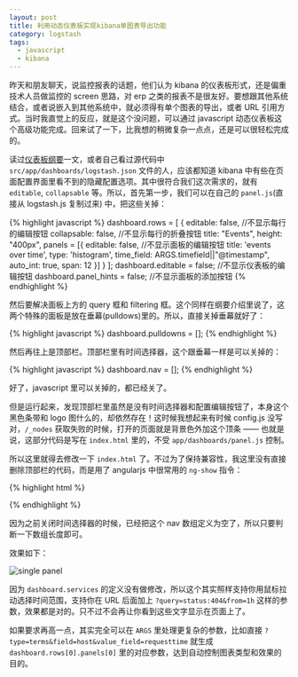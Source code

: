 ```yaml
---
layout: post
title: 利用动态仪表板实现kibana单图表导出功能
category: logstash
tags:
  - javascript
  - kibana
---
```


昨天和朋友聊天，说监控报表的话题，他们认为 kibana 的仪表板形式，还是偏重技术人员做监控的 screen 思路，对 erp 之类的报表不是很友好。要想跟其他系统结合，或者说嵌入到其他系统中，就必须得有单个图表的导出，或者 URL 引用方式。当时我直觉上的反应，就是这个没问题，可以通过 javascript 动态仪表板这个高级功能完成。回来试了一下，比我想的稍微复杂一点点，还是可以很轻松完成的。

读过[仪表板纲要](http://kibana.logstash.es/content/dashboard-schema.html)一文，或者自己看过源代码中 `src/app/dashboards/logstash.json` 文件的人，应该都知道 kibana 中有些在页面配置界面里看不到的隐藏配置选项。其中很符合我们这次需求的，就有 `editable`, `collapsable` 等。所以，首先第一步，我们可以在自己的 `panel.js`(直接从 logstash.js 复制过来) 中，把这些关掉：

{% highlight javascript %}
dashboard.rows = [
  {
    editable: false,         //不显示每行的编辑按钮
    collapsable: false,      //不显示每行的折叠按钮
    title: "Events",
    height: "400px",
    panels = [{
      editable: false,       //不显示面板的编辑按钮
      title: 'events over time',
      type: 'histogram',
      time_field: ARGS.timefield||"@timestamp",
      auto_int: true,
      span: 12
    }]
  }
];
dashboard.editable = false;     //不显示仪表板的编辑按钮
dashboard.panel_hints = false;  //不显示面板的添加按钮
{% endhighlight %}

然后要解决面板上方的 query 框和 filtering 框。这个同样在纲要介绍里说了，这两个特殊的面板是放在垂幕(pulldows)里的。所以，直接关掉垂幕就好了：

{% highlight javascript %}
dashboard.pulldowns = [];
{% endhighlight %}

然后再往上是顶部栏。顶部栏里有时间选择器，这个跟垂幕一样是可以关掉的：

{% highlight javascript %}
dashboard.nav = [];
{% endhighlight %}

好了，javascript 里可以关掉的，都已经关了。

但是运行起来，发现顶部栏里虽然是没有时间选择器和配置编辑按钮了，本身这个黑色条带和 logo 图什么的，却依然存在！这时候我想起来有时候 config.js 没写对，`/_nodes` 获取失败的时候，打开的页面就是背景色外加这个顶条 —— 也就是说，这部分代码是写在 `index.html` 里的，不受 `app/dashboards/panel.js` 控制。

所以这里就得去修改一下 `index.html` 了。不过为了保持兼容性，我这里没有直接删除顶部栏的代码，而是用了 angularjs 中很常用的 `ng-show` 指令：

{% highlight html %}
<div ng-cloak class="navbar navbar-static-top" ng-show="dashboard.current.nav.length">
{% endhighlight %}

因为之前关闭时间选择器的时候，已经把这个 nav 数组定义为空了，所以只要判断一下数组长度即可。

效果如下：

![single panel](http://photo.weibo.com/1035836154/wbphotos/large/mid/3780159570052868/pid/3dbd9afagw1eml6f9xqltj20lc0fuwfu)

因为 `dashboard.services` 的定义没有做修改，所以这个其实照样支持你用鼠标拉动选择时间范围，支持你在 URL 后面加上 `?query=status:404&from=1h` 这样的参数，效果都是对的。只不过不会再让你看到这些文字显示在页面上了。

如果要求再高一点，其实完全可以在 `ARGS` 里处理更复杂的参数，比如直接 `?type=terms&field=host&value_field=requesttime` 就生成 `dashboard.rows[0].panels[0]` 里的对应参数，达到自动控制图表类型和效果的目的。
